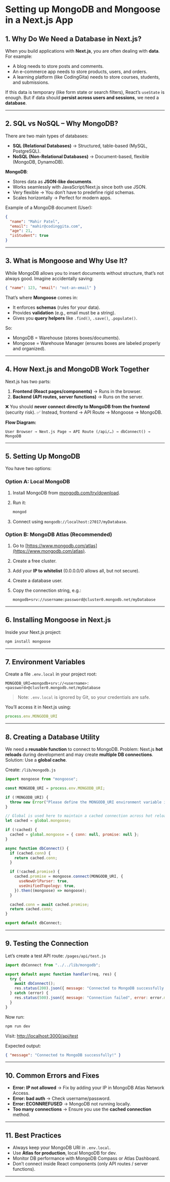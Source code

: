 # Setting up MongoDB and Mongoose in a Next.js App

## 1. Why Do We Need a Database in Next.js?

When you build applications with **Next.js**, you are often dealing with **data**. For example:

* A blog needs to store posts and comments.
* An e-commerce app needs to store products, users, and orders.
* A learning platform (like CodingGita) needs to store courses, students, and submissions.

If this data is temporary (like form state or search filters), React’s `useState` is enough.
But if data should **persist across users and sessions**, we need a **database**.

---

## 2. SQL vs NoSQL – Why MongoDB?

There are two main types of databases:

* **SQL (Relational Databases)** → Structured, table-based (MySQL, PostgreSQL).
* **NoSQL (Non-Relational Databases)** → Document-based, flexible (MongoDB, DynamoDB).

**MongoDB**:

* Stores data as **JSON-like documents**.
* Works seamlessly with JavaScript/Next.js since both use JSON.
* Very flexible → You don’t have to predefine rigid schemas.
* Scales horizontally → Perfect for modern apps.

Example of a MongoDB document (User):

```json
{
  "name": "Mahir Patel",
  "email": "mahir@codinggita.com",
  "age": 21,
  "isStudent": true
}
```

---

## 3. What is Mongoose and Why Use It?

While MongoDB allows you to insert documents without structure, that’s not always good.
Imagine accidentally saving:

```json
{ "name": 123, "email": "not-an-email" }
```

That’s where **Mongoose** comes in:

* It enforces **schemas** (rules for your data).
* Provides **validation** (e.g., email must be a string).
* Gives you **query helpers** like `.find()`, `.save()`, `.populate()`.

So:

* MongoDB = Warehouse (stores boxes/documents).
* Mongoose = Warehouse Manager (ensures boxes are labeled properly and organized).

---

## 4. How Next.js and MongoDB Work Together

Next.js has two parts:

1. **Frontend (React pages/components)** → Runs in the browser.
2. **Backend (API routes, server functions)** → Runs on the server.

❌ You should **never connect directly to MongoDB from the frontend** (security risk).
✅ Instead, frontend → API Route → Mongoose → MongoDB.

**Flow Diagram:**

```
User Browser → Next.js Page → API Route (/api/…) → dbConnect() → MongoDB
```

---

## 5. Setting Up MongoDB

You have two options:

### Option A: Local MongoDB

1. Install MongoDB from [mongodb.com/try/download](https://www.mongodb.com/try/download).
2. Run it:

   ```bash
   mongod
   ```
3. Connect using `mongodb://localhost:27017/myDatabase`.

### Option B: MongoDB Atlas (Recommended)

1. Go to [https://www.mongodb.com/atlas](https://www.mongodb.com/atlas).
2. Create a free cluster.
3. Add your **IP to whitelist** (0.0.0.0/0 allows all, but not secure).
4. Create a database user.
5. Copy the connection string, e.g.:

   ```
   mongodb+srv://username:password@cluster0.mongodb.net/myDatabase
   ```

---

## 6. Installing Mongoose in Next.js

Inside your Next.js project:

```bash
npm install mongoose
```

---

## 7. Environment Variables

Create a file `.env.local` in your project root:

```env
MONGODB_URI=mongodb+srv://<username>:<password>@cluster0.mongodb.net/myDatabase
```

> Note: `.env.local` is ignored by Git, so your credentials are safe.

You’ll access it in Next.js using:

```javascript
process.env.MONGODB_URI
```

---

## 8. Creating a Database Utility

We need a **reusable function** to connect to MongoDB.
Problem: Next.js **hot reloads** during development and may create **multiple DB connections**.
Solution: Use a **global cache**.

Create: `/lib/mongodb.js`

```javascript
import mongoose from "mongoose";

const MONGODB_URI = process.env.MONGODB_URI;

if (!MONGODB_URI) {
  throw new Error("Please define the MONGODB_URI environment variable inside .env.local");
}

// Global is used here to maintain a cached connection across hot reloads
let cached = global.mongoose;

if (!cached) {
  cached = global.mongoose = { conn: null, promise: null };
}

async function dbConnect() {
  if (cached.conn) {
    return cached.conn;
  }

  if (!cached.promise) {
    cached.promise = mongoose.connect(MONGODB_URI, {
      useNewUrlParser: true,
      useUnifiedTopology: true,
    }).then((mongoose) => mongoose);
  }

  cached.conn = await cached.promise;
  return cached.conn;
}

export default dbConnect;
```

---

## 9. Testing the Connection

Let’s create a test API route: `/pages/api/test.js`

```javascript
import dbConnect from "../../lib/mongodb";

export default async function handler(req, res) {
  try {
    await dbConnect();
    res.status(200).json({ message: "Connected to MongoDB successfully!" });
  } catch (error) {
    res.status(500).json({ message: "Connection failed", error: error.message });
  }
}
```

Now run:

```bash
npm run dev
```

Visit: [http://localhost:3000/api/test](http://localhost:3000/api/test)

Expected output:

```json
{ "message": "Connected to MongoDB successfully!" }
```

---

## 10. Common Errors and Fixes

* **Error: IP not allowed** → Fix by adding your IP in MongoDB Atlas Network Access.
* **Error: bad auth** → Check username/password.
* **Error: ECONNREFUSED** → MongoDB not running locally.
* **Too many connections** → Ensure you use the **cached connection** method.

---

## 11. Best Practices

* Always keep your MongoDB URI in `.env.local`.
* Use **Atlas for production**, local MongoDB for dev.
* Monitor DB performance with MongoDB Compass or Atlas Dashboard.
* Don’t connect inside React components (only API routes / server functions).

---

